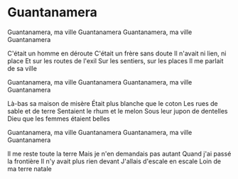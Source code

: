 # Guantanamera

Guantanamera, ma ville Guantanamera
Guantanamera, ma ville Guantanamera

C'était un homme en déroute
C'était un frère sans doute
Il n'avait ni lien, ni place
Et sur les routes de l'exil
Sur les sentiers, sur les places
Il me parlait de sa ville

Guantanamera, ma ville Guantanamera
Guantanamera, ma ville Guantanamera

Là-bas sa maison de misère
Était plus blanche que le coton
Les rues de sable et de terre
Sentaient le rhum et le melon
Sous leur jupon de dentelles
Dieu que les femmes étaient belles

Guantanamera, ma ville Guantanamera
Guantanamera, ma ville Guantanamera

Il me reste toute la terre
Mais je n'en demandais pas autant
Quand j'ai passé la frontière
Il n'y avait plus rien devant
J'allais d'escale en escale
Loin de ma terre natale